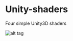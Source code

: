 # Unity-shaders
Four simple Unity3D shaders

![alt tag](https://github.com/yuzugit/Unity-shaders/blob/master/screenshot.jpg)